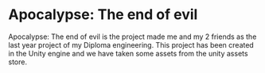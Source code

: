 # Apocalypse: The end of evil
Apocalypse: The end of evil is the project made me and my 2 friends as the last year project of my Diploma engineering. This project has been created in the Unity engine and we have taken some assets from the unity assets store.
